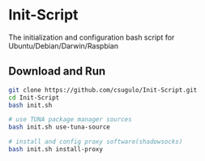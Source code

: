 # Init-Script
The initialization and configuration bash script for Ubuntu/Debian/Darwin/Raspbian

## Download and Run

```bash
git clone https://github.com/csugulo/Init-Script.git
cd Init-Script
bash init.sh

# use TUNA package manager sources
bash init.sh use-tuna-source

# install and config proxy software(shadowsocks)
bash init.sh install-proxy
```